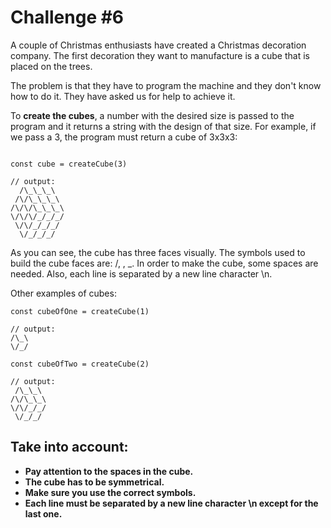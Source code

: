 # Challenge #6

A couple of Christmas enthusiasts have created a Christmas decoration company. The first decoration they want to manufacture is a cube that is placed on the trees.

The problem is that they have to program the machine and they don't know how to do it. They have asked us for help to achieve it.

To **create the cubes**, a number with the desired size is passed to the program and it returns a string with the design of that size. For example, if we pass a 3, the program must return a cube of 3x3x3:

```

const cube = createCube(3)

// output:
  /\_\_\_\
 /\/\_\_\_\
/\/\/\_\_\_\
\/\/\/_/_/_/
 \/\/_/_/_/
  \/_/_/_/

```

As you can see, the cube has three faces visually. The symbols used to build the cube faces are: /, \, \_. In order to make the cube, some spaces are needed. Also, each line is separated by a new line character \n.

Other examples of cubes:

```
const cubeOfOne = createCube(1)

// output:
/\_\
\/_/
```

```
const cubeOfTwo = createCube(2)

// output:
 /\_\_\
/\/\_\_\
\/\/_/_/
 \/_/_/
```

## Take into account:

- **Pay attention to the spaces in the cube.**
- **The cube has to be symmetrical.**
- **Make sure you use the correct symbols.**
- **Each line must be separated by a new line character \n except for the last one.**
